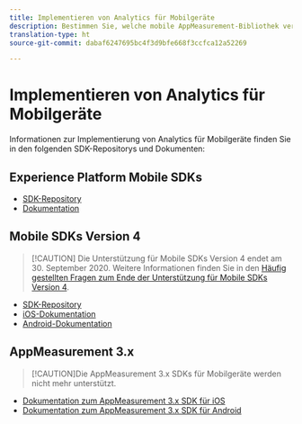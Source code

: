 ```yaml
---
title: Implementieren von Analytics für Mobilgeräte
description: Bestimmen Sie, welche mobile AppMeasurement-Bibliothek verwendet werden soll.
translation-type: ht
source-git-commit: dabaf6247695bc4f3d9bfe668f3ccfca12a52269

---
```



# Implementieren von Analytics für Mobilgeräte

Informationen zur Implementierung von Analytics für Mobilgeräte finden Sie in den folgenden SDK-Repositorys und Dokumenten:

## Experience Platform Mobile SDKs

* [SDK-Repository](https://github.com/Adobe-Marketing-Cloud/aep-sdks-documentation/blob/master/resources/frequently-asked-questions/current-sdk-versions.md)
* [Dokumentation](https://aep-sdks.gitbook.io/docs/)

## Mobile SDKs Version 4

>[!CAUTION] Die Unterstützung für Mobile SDKs Version 4 endet am 30. September 2020. Weitere Informationen finden Sie in den [Häufig gestellten Fragen zum Ende der Unterstützung für Mobile SDKs Version 4](https://aep-sdks.gitbook.io/docs/version-4-sdk-end-of-support-faq).

* [SDK-Repository](https://github.com/Adobe-Marketing-Cloud/mobile-services/tree/master/sdks)
* [iOS-Dokumentation](https://docs.adobe.com/content/help/de-DE/mobile-services/ios/overview.html)
* [Android-Dokumentation](https://docs.adobe.com/content/help/de-DE/mobile-services/android/overview.html)

## AppMeasurement 3.x

>[!CAUTION]Die AppMeasurement 3.x SDKs für Mobilgeräte werden nicht mehr unterstützt.

* [Dokumentation zum AppMeasurement 3.x SDK für iOS](../../assets/adobe_mobile_ios_3x.pdf)
* [Dokumentation zum AppMeasurement 3.x SDK für Android](../../assets/android_3x.pdf)

